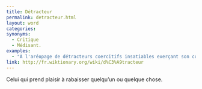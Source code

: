 ```yaml
---
title: Détracteur
permalink: detracteur.html
layout: word
categories:
synonyms:
  - Critique
  - Médisant.
examples:
  - "À l'aréopage de détracteurs coercitifs insatiables exerçant son condominium oligarchique (cf. Correspondance)"
link: http://fr.wiktionary.org/wiki/d%C3%A9tracteur
---
```


Celui qui prend plaisir à rabaisser quelqu’un ou quelque chose. 

